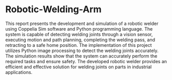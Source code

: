 # Robotic-Welding-Arm
This report presents the development and simulation of a robotic welder using Coppelia Sim software and Python programming language. The system is capable of detecting welding joints through a vision sensor, executing motion and path planning, completing the welding pass, and retracting to a safe home position. The implementation of this project utilizes Python image processing to detect the welding joints accurately. The simulation results show that the system can accurately perform the required tasks and ensure safety. The developed robotic welder provides an efficient and effective solution for welding joints on parts in industrial applications.
